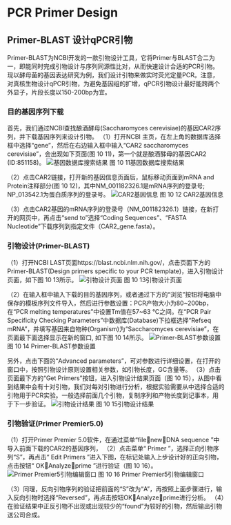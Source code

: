 # PCR Primer Design


## Primer-BLAST 设计qPCR引物
Primer-BLAST为NCBI开发的一款引物设计工具，它将Primer与BLAST合二为一，即能同时完成引物设计与序列同源性比对，从而快速设计合适的PCR引物。现以酵母菌的基因表达研究为例，我们设计引物来做实时荧光定量PCR。注意，对真核生物设计qPCR引物，为避免基因组的扩增，qPCR引物设计最好能跨两个外显子，片段长度以150-200bp为宜。
### 目的基因序列下载
首先，我们通过NCBI查找酿酒酵母(Saccharomyces cerevisiae)的基因CAR2序列，并下载基因序列来设计引物。
（1）打开NCBI 主页，在左上角的数据库选择框中选择“gene”，然后在右边输入框中输入“CAR2 saccharomyces cerevisiae”，会出现如下页面(图 10 11)，第一个就是酿酒酵母的基因CAR2 (ID:851158)。
![基因数据库搜索结果](http://www.ligene.cn/images/book/fig10-11.png)
图 10 11基因数据库搜索结果

（2）点击CAR2链接，打开新的基因信息页面后，鼠标移动页面到mRNA and Protein注释部分(图 10 12)，其中NM_001182326.1是mRNA序列的登录号; NP_013542.1为蛋白质序列的登录号。
![CAR2基因信息](http://www.ligene.cn/images/book/fig10-12.png)
图 10 12 CAR2基因信息

（3）点击CAR2基因的mRNA序列的登录号（NM_001182326.1）链接，在新打开的网页中，再点击“send to”选择“Coding Sequences”、“FASTA Nucleotide”下载序列到指定文件（CAR2_gene.fasta）。

### 引物设计(Primer-BLAST)
（1）打开NCBI LAST页面https://blast.ncbi.nlm.nih.gov/，点击页面下方的Primer-BLAST(Design primers specific to your PCR template)，进入引物设计页面，如下图 10 13所示。
![引物设计页面](http://www.ligene.cn/images/book/fig10-13.png)
图 10 13引物设计页面

（2）在输入框中输入下载的目的基因序列，或者通过下方的“浏览”按钮将电脑中保存的模板序列文件导入，然后进行参数设置：PCR产物大小为80~200bp，在“PCR melting temperatures”中设置Tm值在57~63 °C之间。在“PCR  Pair Specificity Checking Parameters”中数据库(Database)下拉框选择“Refseq mRNA”，并填写基因来自物种(Organism)为“Saccharomyces cerevisiae”，在页面最下面选择显示在新的窗口, 如下图 10 14所示。
![Primer-BLAST参数设置](http://www.ligene.cn/images/book/fig10-14.png)   
图 10 14 Primer-BLAST参数设置

另外，点击下面的“Advanced parameters”，可对参数进行详细设置，在打开的窗口中，按照引物设计原则设置相关参数，如引物长度，GC含量等。
（3）点击页面最下方的“Get Primers”按钮，进入引物设计结果页面（图 10 15），从图中看到结果中会有十对引物，我们对每对引物进行分析，根据实验需要从中选择合适的引物用于PCR实验。一般选择前面几个引物，复制序列和产物长度到记事本，用于下一步验证。
![引物设计结果](http://www.ligene.cn/images/book/fig10-15.png)
图 10 15引物设计结果

### 引物验证(Primer Premier5.0)
（1）打开Primer Premier 5.0软件，在通过菜单“filenewDNA sequence ”中导入前面下载的CAR2的基因序列，
（2）点击菜单“ Primer ”，选择正向引物序列“S”，再点击“ Edit Primers ”进入下图，在标记处输入上步设计好的正向引物，点击按钮“ OKAnalyzeprime ”进行验证（图 10 16）。
![Primer Premier5引物编辑窗口](http://www.ligene.cn/images/book/fig10-16.png)
图 10 16 Primer Premier5引物编辑窗口

（3）同理，反向引物序列的验证把前面的“S”改为“A”，再按照上面步骤进行，输入反向引物时选择“Reversed”，再点击按钮OKAnalyzeprime进行分析。
（4）在验证结果中正反引物不出现或出现较少的“found”为较好的引物，然后输出引物送公司合成。
